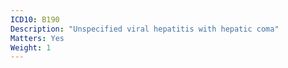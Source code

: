 ```yaml
---
ICD10: B190
Description: "Unspecified viral hepatitis with hepatic coma"
Matters: Yes
Weight: 1
---
```


